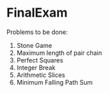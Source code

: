 # FinalExam

Problems to be done:
1) Stone Game
2) Maximum length of pair chain
3) Perfect Squares
4) Integer Break
5) Arithmetic Slices
6) Minimum Falling Path Sum
